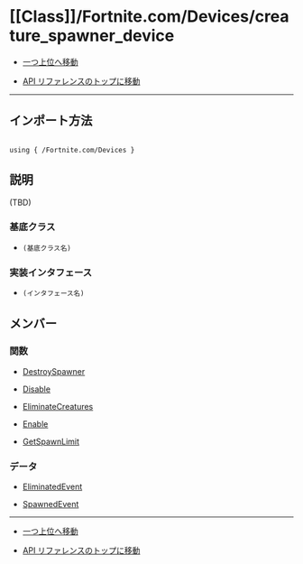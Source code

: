 # [[Class]]/Fortnite.com/Devices/creature_spawner_device

- [一つ上位へ移動](../main.md)

- [API リファレンスのトップに移動](/main.md)

---

## インポート方法

```verse

using { /Fortnite.com/Devices }

```

## 説明

(TBD)

### 基底クラス

- `(基底クラス名)`

### 実装インタフェース

- `(インタフェース名)`

## メンバー

### 関数

- [DestroySpawner](./F_DestroySpawner/main.md)

- [Disable](./F_Disable/main.md)

- [EliminateCreatures](./F_EliminateCreatures/main.md)

- [Enable](./F_Enable/main.md)

- [GetSpawnLimit](./F_GetSpawnLimit/main.md)

### データ

- [EliminatedEvent](./D_EliminatedEvent/main.md)

- [SpawnedEvent](./D_SpawnedEvent/main.md)

---

- [一つ上位へ移動](../main.md)

- [API リファレンスのトップに移動](/main.md)
